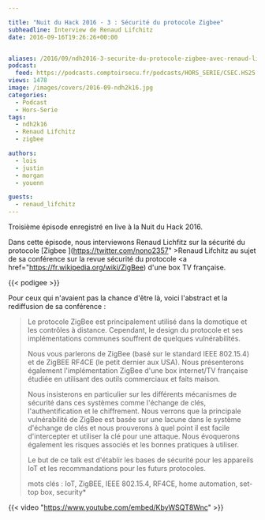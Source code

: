 ```yaml
---

title: "Nuit du Hack 2016 - 3 : Sécurité du protocole Zigbee"
subheadline: Interview de Renaud Lifchitz
date: 2016-09-16T19:26:26+00:00


aliases: /2016/09/ndh2016-3-securite-du-protocole-zigbee-avec-renaud-lifchitz/
podcast:
  feed: https://podcasts.comptoirsecu.fr/podcasts/HORS_SERIE/CSEC.HS25.2016-07-02.NDH2k16_Renaud_Lifchitz.mp3
views: 1478
image: /images/covers/2016-09-ndh2k16.jpg
categories:
  - Podcast
  - Hors-Serie
tags:
  - ndh2k16
  - Renaud Lifchitz
  - zigbee

authors:
  - lois
  - justin
  - morgan
  - youenn

guests:
  - renaud_lifchitz
---
```

Troisième épisode enregistré en live à la Nuit du Hack 2016.

Dans cette épisode, nous interviewons Renaud Lichfitz sur la sécurité du protocole [Zigbee ](https://twitter.com/nono2357" >Renaud Lifchitz</a> au sujet de sa conférence sur la revue sécurité du protocole <a href="https://fr.wikipedia.org/wiki/ZigBee) d'une box TV française.

{{< podigee >}}

Pour ceux qui n'avaient pas la chance d'être là, voici l'abstract et la rediffusion de sa conférence :

> Le protocole ZigBee est principalement utilisé dans la domotique et les contrôles à distance. Cependant, le design du protocole et ses implémentations communes souffrent de quelques vulnérabilités.
>
> Nous vous parlerons de ZigBee (basé sur le standard IEEE 802.15.4) et de ZigBEE RF4CE (le petit dernier aux USA). Nous présenterons également l'implémentation ZigBee d'une box internet/TV française étudiée en utilisant des outils commerciaux et faits maison.
>
> Nous insisterons en particulier sur les différents mécanismes de sécurité dans ces systèmes comme l'échange de clés, l'authentification et le chiffrement. Nous verrons que la principale vulnérabilité de ZigBee est basée sur une lacune dans le système d'échange de clés et nous prouverons à quel point il est facile d'intercepter et utiliser la clé pour une attaque. Nous évoquerons également les risques associés et les bonnes pratiques à utiliser.
>
> Le but de ce talk est d'établir les bases de sécurité pour les appareils IoT et les recommandations pour les futurs protocoles.
>
> mots clés : IoT, ZigBEE, IEEE 802.15.4, RF4CE, home automation, set-top box, security*


{{< video "https://www.youtube.com/embed/KbyWSQT8Wnc" >}}
